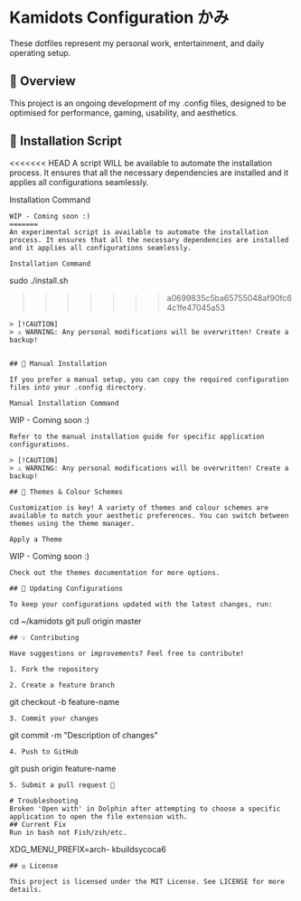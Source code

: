 # Kamidots Configuration かみ

These dotfiles represent my personal work, entertainment, and daily operating setup.

## 📌 Overview

This project is an ongoing development of my .config files, designed to be optimised for performance, gaming, usability, and aesthetics.

## 🚀 Installation Script

<<<<<<< HEAD
A script WILL be available to automate the installation process. It ensures that all the necessary dependencies are installed and it applies all configurations seamlessly.

Installation Command
```
WIP - Coming soon :)
=======
An experimental script is available to automate the installation process. It ensures that all the necessary dependencies are installed and it applies all configurations seamlessly.

Installation Command
```
sudo ./install.sh
>>>>>>> a0699835c5ba65755048af90fc64c1fe47045a53
```
> [!CAUTION]
> ⚠️ WARNING: Any personal modifications will be overwritten! Create a backup!


## 🔧 Manual Installation

If you prefer a manual setup, you can copy the required configuration files into your .config directory.

Manual Installation Command
```
WIP - Coming soon :)
```
Refer to the manual installation guide for specific application configurations.

> [!CAUTION]
> ⚠️ WARNING: Any personal modifications will be overwritten! Create a backup!

## 🎨 Themes & Colour Schemes

Customization is key! A variety of themes and colour schemes are available to match your aesthetic preferences. You can switch between themes using the theme manager.

Apply a Theme
```
WIP - Coming soon :)
```
Check out the themes documentation for more options.

## 🔄 Updating Configurations

To keep your configurations updated with the latest changes, run:
```
cd ~/kamidots
git pull origin master
```
## 💡 Contributing

Have suggestions or improvements? Feel free to contribute!

1. Fork the repository

2. Create a feature branch
```
git checkout -b feature-name
```
3. Commit your changes
```
git commit -m "Description of changes"
```
4. Push to GitHub
```
git push origin feature-name
```
5. Submit a pull request 🎉

# Troubleshooting
Broken 'Open with' in Dolphin after attempting to choose a specific application to open the file extension with.
## Current Fix
Run in bash not Fish/zsh/etc.
```
XDG_MENU_PREFIX=arch- kbuildsycoca6 
```
## ⚖️ License

This project is licensed under the MIT License. See LICENSE for more details.

